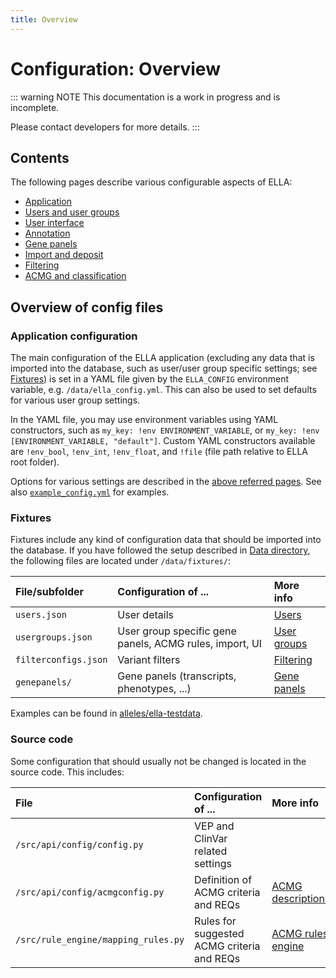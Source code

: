 ```yaml
---
title: Overview
---
```


# Configuration: Overview

::: warning NOTE
This documentation is a work in progress and is incomplete.

Please contact developers for more details.
:::

## Contents

The following pages describe various configurable aspects of ELLA:

- [Application](/technical/application.md)
- [Users and user groups](/technical/users.md)
- [User interface](/technical/uioptions.md)
- [Annotation](/technical/annotation.md)
- [Gene panels](/technical/genepanels.md)
- [Import and deposit](/technical/import.md)
- [Filtering](/technical/filtering.md)
- [ACMG and classification](/technical/acmg.md)


## Overview of config files

### Application configuration

The main configuration of the ELLA application (excluding any data that is imported into the database, such as user/user group specific settings; see [Fixtures](#fixtures)) is set in a YAML file given by the `ELLA_CONFIG` environment variable, e.g. `/data/ella_config.yml`. This can also be used to set defaults for various user group settings.

In the YAML file, you may use environment variables using YAML constructors, such as `my_key: !env ENVIRONMENT_VARIABLE`, or `my_key: !env [ENVIRONMENT_VARIABLE, "default"]`. Custom YAML constructors available are `!env_bool`, `!env_int`, `!env_float`, and `!file` (file path relative to ELLA root folder).

Options for various settings are described in the [above referred pages](#contents). See also [`example_config.yml`](https://gitlab.com/alleles/ella-testdata/-/blob/main/testdata/example_config.yml) for examples. 

### Fixtures

Fixtures include any kind of configuration data that should be imported into the database. If you have followed the setup described in [Data directory](/technical/production.html#data-directory), the following files are located under `/data/fixtures/`:

| File/subfolder       | Configuration of ...                                    | More info                                          |
| :------------------- | :------------------------------------------------------ | :------------------------------------------------- |
| `users.json`         | User details                                            | [Users](/technical/users.html#users-and-passwords) |
| `usergroups.json`    | User group specific gene panels, ACMG rules, import, UI | [User groups](/technical/users.html#user-groups)   |
| `filterconfigs.json` | Variant filters                                         | [Filtering](/technical/filtering.html)             |
| `genepanels/`        | Gene panels (transcripts, phenotypes, ...)              | [Gene panels](/technical/genepanels.html)          |

Examples can be found in [alleles/ella-testdata](https://gitlab.com/alleles/ella-testdata).

### Source code

Some configuration that should usually not be changed is located in the source code. This includes:

| File                                | Configuration of ...                       | More info                                                   |
| :---------------------------------- | :----------------------------------------- | :---------------------------------------------------------- |
| `/src/api/config/config.py`         | VEP and ClinVar related settings           | []()                                                        |
| `/src/api/config/acmgconfig.py`     | Definition of ACMG criteria and REQs       | [ACMG descriptions](/technical/acmg.html#acmg-descriptions) |
| `/src/rule_engine/mapping_rules.py` | Rules for suggested ACMG criteria and REQs | [ACMG rules engine](/technical/acmg.html#acmg-rules-engine) |